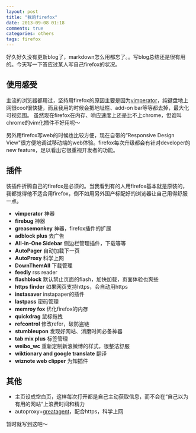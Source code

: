 ```yaml
---
layout: post
title: "我的firefox"
date: 2013-09-08 01:18
comments: true
categories: others
tags: firefox
---
```


[vimperator]: http://www.vimperator.org "vimperator"
[greatagent]: https://code.google.com/p/greatagent "greatagent"


好久好久没有更新blog了，markdown怎么用都忘了。。写blog总结还是很有用的。今天写一下答应过某人写自己firefox的状况。

## 使用感受

主流的浏览器都用过，坚持用firefox的原因主要是因为[vimperator]，纯键盘地上网很cool很快捷，而且我用的时候会把地址栏、add-on bar等等都去掉，最大化可视范围。 
虽然现在firefox在内存、响应速度上还是比不上chrome，但谁叫chrome的vim化插件不好用呢～

另外用firefox写web的时候也比较方便，现在自带的“Responsive Design View"很方便地调试移动端的web体验。firefox每次升级都会有针对developer的new feature，足以看出它很重视开发者的功能。

<!-- more -->

## 插件

装插件折腾自己的firefox是必须的。当我看到有的人用firefox基本就是原装的，我都觉得他不适合用firefox，倒不如用另外国产标配好的浏览器让自己用得舒服一点。

- **vimperator**    神器
- **firebug**   神器
- **greasemonkey**  神器，firefox插件的扩展
- **adblock plus**  去广告
- **All-in-One Sidebar**    侧边栏管理插件，下载等等
- **AutoPager** 自动加载下一页
- **AutoProxy** 科学上网
- **DownThemAll** 下载管理
- **feedly**  rss reader
- **flashblock** 默认禁止页面的flash，加快加载，页面体验也爽些
- **https finder** 如果网页支持https，会自动用https
- **instasaver** instapaper的插件
- **lastpass** 密码管理
- **memroy fox** 优化firefox的内存
- **quickdrag** 鼠标拖拽
- **refcontrol** 修改refer，破防盗链
- **stumbleupon** 发现好网站、消磨时间必备神器
- **tab mix plus** 标签管理
- **weibo_wc**  重新定制新浪微博的样式，很整洁舒服
- **wiktionary and google translate** 翻译
- **wiznote web clipper** 为知插件

## 其他


- 主页设成空白页，这样每次打开都是自己主动获取信息，而不会在“自己以为有用的网站“上浪费时间和精力
- autoproxy+[greatagent]，配合https，科学上网
 

暂时就写到这吧～
